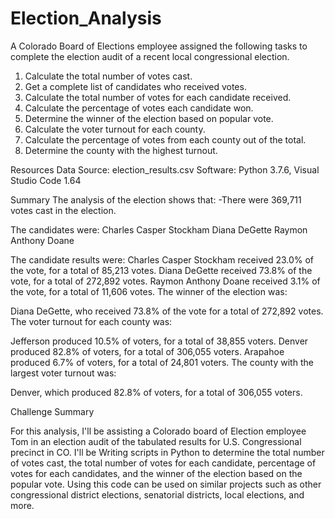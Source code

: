 # Election_Analysis
A Colorado Board of Elections employee assigned the following tasks to complete the election audit of a recent local congressional election.

1. Calculate the total number of votes cast.
2. Get a complete list of candidates who received votes.
3. Calculate the total number of votes for each candidate received.
4. Calculate the percentage of votes each candidate won.
5. Determine the winner of the election based on popular vote.
6. Calculate the voter turnout for each county.
7. Calculate the percentage of votes from each county out of the total.
8. Determine the county with the highest turnout.

Resources
Data Source: election_results.csv
Software: Python 3.7.6, Visual Studio Code 1.64

Summary
The analysis of the election shows that:
-There were 369,711 votes cast in the election.

The candidates were:
Charles Casper Stockham
Diana DeGette
Raymon Anthony Doane

The candidate results were:
Charles Casper Stockham received 23.0% of the vote, for a total of 85,213 votes.
Diana DeGette received 73.8% of the vote, for a total of 272,892 votes.
Raymon Anthony Doane received 3.1% of the vote, for a total of 11,606 votes.
The winner of the election was:

Diana DeGette, who received 73.8% of the vote for a total of 272,892 votes.
The voter turnout for each county was:

Jefferson produced 10.5% of voters, for a total of 38,855 voters.
Denver produced 82.8% of voters, for a total of 306,055 voters.
Arapahoe produced 6.7% of voters, for a total of 24,801 voters.
The county with the largest voter turnout was:

Denver, which produced 82.8% of voters, for a total of 306,055 voters.

Challenge Summary 

For this analysis, I'll be assisting a Colorado board of Election employee Tom in an election audit of the tabulated results for U.S. 
Congressional precinct in CO. I'll be Writing scripts in Python to determine the
total number of votes cast, the total number of votes for each candidate, percentage of votes 
for each candidates, and the winner of the election based on the popular vote.
Using this code can be used on similar projects such as other congressional district elections,
 senatorial districts, local elections, and more.

